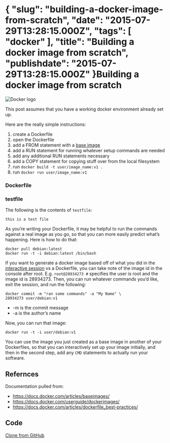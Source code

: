 {
    "slug": "building-a-docker-image-from-scratch",
    "date": "2015-07-29T13:28:15.000Z",
    "tags": [
        "docker"
    ],
    "title": "Building a docker image from scratch",
    "publishdate": "2015-07-29T13:28:15.000Z"
}Building a docker image from scratch
====================================




<p><img src="https://s3.amazonaws.com/ejf3-public/hosted_files/rr/docker_test/homepage-docker-logo.png" alt="Docker logo"/></p>

<p>This post assumes that you have a working docker environment already set up.</p>

<p>Here are the really simple instructions:</p>

<ol><li>create a Dockerfile</li>
<li>open the Dockerfile</li>
<li>add a FROM statement with a <a href="https://docs.docker.com/userguide/dockerimages/" target="_blank">base image</a></li>
<li>add a RUN statement for running whatever setup commands are needed</li>
<li>add any additional RUN statements necessary</li>
<li>add a COPY statement for copying stuff over from the local filesystem</li>
<li>run <code>docker build -t user/image_name:v1 .</code></li>
<li>run <code>docker run user/image_name:v1</code></li>
</ol><h3>Dockerfile</h3>

<script src="https://gist.github.com/emil10001/0b6f3e02ee9f25c6d689.js"></script><h3>testfile</h3>

<p>The following is the contents of <code>testfile</code>:</p>

<pre><code>this is a test file
</code></pre>

<p>As you&rsquo;re writing your Dockerfile, it may be helpful to run the commands against a real
image as you go, so that you can more easily predict what&rsquo;s happening. Here is how to do
that:</p>

<pre><code>docker pull debian:latest
docker run -t -i debian:latest /bin/bash
</code></pre>

<p>If you want to generate a docker image based off of what you did in the <a href="https://docs.docker.com/userguide/dockerimages/#updating-and-committing-an-image" target="_blank">interactive session</a>
vs a Dockerfile, you can take note of the image id in the console after root. E.g.
<code>root@28934273 #</code> specifies the user is root and the image id is 28934273. Then, you can 
run whatever commands you&rsquo;d like, exit the session, and run the following:</p>

<pre><code>docker commit -m "ran some commands" -a "My Name" \
28934273 user/debian:v1
</code></pre>

<ul><li>-m is the commit message</li>
<li>-a is the author&rsquo;s name</li>
</ul><p>Now, you can run that image:</p>

<pre><code>docker run -t -i user/debian:v1
</code></pre>

<p>You can use the image you just created as a base image in another of your Dockerfiles, so that
you can interactively set up your image initially, and then in the second step, add any <code>CMD</code>
statements to actually run your software.</p>

<h2>Refernces</h2>

<p>Documentation pulled from:</p>

<ul><li><a href="https://docs.docker.com/articles/baseimages/" target="_blank">https://docs.docker.com/articles/baseimages/</a></li>
<li><a href="https://docs.docker.com/userguide/dockerimages/" target="_blank">https://docs.docker.com/userguide/dockerimages/</a></li>
<li><a href="https://docs.docker.com/articles/dockerfile_best-practices/" target="_blank">https://docs.docker.com/articles/dockerfile_best-practices/</a></li>
</ul><h2>Code</h2>

<p><a href="https://github.com/emil10001/docker_new_image_test" target="_blank">Clone from GitHub</a></p>
